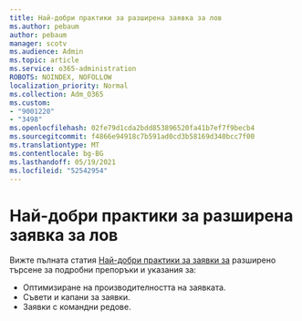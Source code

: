 ```yaml
---
title: Най-добри практики за разширена заявка за лов
ms.author: pebaum
author: pebaum
manager: scotv
ms.audience: Admin
ms.topic: article
ms.service: o365-administration
ROBOTS: NOINDEX, NOFOLLOW
localization_priority: Normal
ms.collection: Adm_O365
ms.custom:
- "9001220"
- "3498"
ms.openlocfilehash: 02fe79d1cda2bdd853896520fa41b7ef7f9becb4
ms.sourcegitcommit: f4866e94918c7b591ad0cd3b58169d340bcc7f00
ms.translationtype: MT
ms.contentlocale: bg-BG
ms.lasthandoff: 05/19/2021
ms.locfileid: "52542954"
---
```

# <a name="advanced-hunting-query-best-practices"></a>Най-добри практики за разширена заявка за лов

Вижте пълната статия [Най-добри практики за заявки за](/windows/security/threat-protection/microsoft-defender-atp/advanced-hunting-best-practices#optimize-query-performance) разширено търсене за подробни препоръки и указания за:
- Оптимизиране на производителността на заявката.
- Съвети и капани за заявки.
- Заявки с командни редове.


